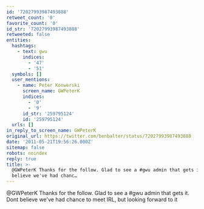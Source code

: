 ```yaml
---
id: '72027993987493888'
retweet_count: '0'
favorite_count: '0'
id_str: '72027993987493888'
retweeted: false
entities:
  hashtags:
    - text: gwu
      indices:
        - '47'
        - '51'
  symbols: []
  user_mentions:
    - name: Peter Konwerski
      screen_name: GWPeterK
      indices:
        - '0'
        - '9'
      id_str: '259795124'
      id: '259795124'
  urls: []
in_reply_to_screen_name: GWPeterK
original_url: https://twitter.com/benbalter/status/72027993987493888
date: '2011-05-21T19:56:26.000Z'
sitemap: false
robots: noindex
reply: true
title: >-
  @GWPeterK Thanks for the follow. Glad to see a #gwu admin that gets it. Dont
  believe we've had chanc…
---
```


@GWPeterK Thanks for the follow. Glad to see a #gwu admin that gets it. Dont believe we've had chance to meet IRL, but looking forward to it